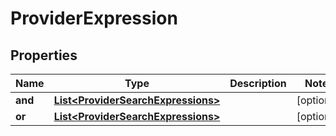 

# ProviderExpression


## Properties

| Name | Type | Description | Notes |
|------------ | ------------- | ------------- | -------------|
|**and** | [**List&lt;ProviderSearchExpressions&gt;**](ProviderSearchExpressions.md) |  |  [optional] |
|**or** | [**List&lt;ProviderSearchExpressions&gt;**](ProviderSearchExpressions.md) |  |  [optional] |



